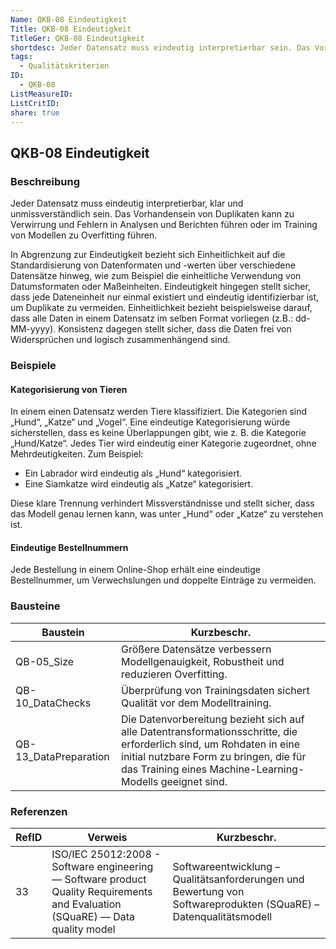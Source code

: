 ```yaml
---
Name: QKB-08 Eindeutigkeit
Title: QKB-08 Eindeutigkeit
TitleGer: QKB-08 Eindeutigkeit
shortdesc: Jeder Datensatz muss eindeutig interpretierbar sein. Das Vorhandensein von Duplikaten kann zu Verwirrung und Fehlern in Analysen und Berichten führen.
tags:
  - Qualitätskriterien
ID:
  - QKB-08
ListMeasureID: 
ListCritID: 
share: true
---
```

## QKB-08 Eindeutigkeit

### Beschreibung 

Jeder Datensatz muss eindeutig interpretierbar, klar und unmissverständlich sein. Das Vorhandensein von Duplikaten kann zu Verwirrung und Fehlern in Analysen und Berichten führen oder im Training von Modellen zu Overfitting führen.

In Abgrenzung zur Eindeutigkeit bezieht sich Einheitlichkeit auf die Standardisierung von Datenformaten und -werten über verschiedene Datensätze hinweg, wie zum Beispiel die einheitliche Verwendung von Datumsformaten oder Maßeinheiten. Eindeutigkeit hingegen stellt sicher, dass jede Dateneinheit nur einmal existiert und eindeutig identifizierbar ist, um Duplikate zu vermeiden. Einheitlichkeit bezieht beispielsweise darauf, dass alle Daten in einem Datensatz im selben Format vorliegen (z.B.: dd-MM-yyyy). Konsistenz dagegen stellt sicher, dass die Daten frei von Widersprüchen und logisch zusammenhängend sind. 

### Beispiele

#### Kategorisierung von Tieren 

In einem einen Datensatz werden Tiere klassifiziert. Die Kategorien sind „Hund“, „Katze“ und „Vogel“. Eine eindeutige Kategorisierung würde sicherstellen, dass es keine Überlappungen gibt, wie z. B. die Kategorie „Hund/Katze“. Jedes Tier wird eindeutig einer Kategorie zugeordnet, ohne Mehrdeutigkeiten. Zum Beispiel:

- Ein Labrador wird eindeutig als „Hund“ kategorisiert.
- Eine Siamkatze wird eindeutig als „Katze“ kategorisiert.

Diese klare Trennung verhindert Missverständnisse und stellt sicher, dass das Modell genau lernen kann, was unter „Hund“ oder „Katze“ zu verstehen ist.

#### Eindeutige Bestellnummern

Jede Bestellung in einem Online-Shop erhält eine eindeutige Bestellnummer, um Verwechslungen und doppelte Einträge zu vermeiden.


### Bausteine

| Baustein              | Kurzbeschr.                                                                                                                                                                                                               |
| --------------------- | ------------------------------------------------------------------------------------------------------------------------------------------------------------------------------------------------------------------------- |
| QB-05_Size            | Größere Datensätze verbessern Modellgenauigkeit, Robustheit und reduzieren Overfitting.                                                                                                                                   |
| QB-10_DataChecks      | Überprüfung von Trainingsdaten sichert Qualität vor dem Modelltraining.                                                                                                                                                   |
| QB-13_DataPreparation | Die Datenvorbereitung bezieht sich auf alle Datentransformationsschritte, die erforderlich sind, um Rohdaten in eine initial nutzbare Form zu bringen, die für das Training eines Machine-Learning-Modells geeignet sind. |



### Referenzen

| RefID | Verweis                                                                                                                          | Kurzbeschr.                                                                                                      |
| ----- | -------------------------------------------------------------------------------------------------------------------------------- | ---------------------------------------------------------------------------------------------------------------- |
| 33    |  ISO/IEC 25012:2008 - Software engineering — Software product Quality Requirements and Evaluation (SQuaRE) — Data quality model  | Softwareentwicklung – Qualitätsanforderungen und Bewertung von Softwareprodukten (SQuaRE) – Datenqualitätsmodell |
